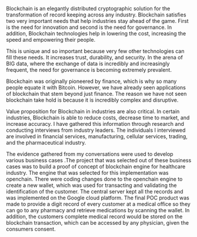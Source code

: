 Blockchain is an elegantly distributed cryptographic solution for the transformation of record keeping across any industry. Blockchain satisfies two very important needs that help industries stay ahead of the game. First is the need for innovation and second is the need for governance. In addition, Blockchain technologies help in lowering the cost, increasing the speed and empowering their people. 

This is unique and so important because very few other technologies can fill these needs. It increases trust, durability, and security. In the arena of BIG data, where the exchange of data is incredibly and increasingly frequent, the need for governance is becoming extremely prevalent.

 
Blockchain was originally pioneered by finance, which is why so many people equate it with Bitcoin. However, we have already seen applications of blockchain that stem beyond just finance. The reason we have not seen blockchain take hold is because it is incredibly complex and disruptive.

 
Value proposition for Blockchain in industries are also critical. In certain industries, Blockchain is able to reduce costs, decrease time to market, and increase accuracy. I have gathered this information through research and conducting interviews from industry leaders. The individuals I interviewed are involved in financial services, manufacturing, cellular services, trading, and the pharmaceutical industry.

 The evidence gathered from my conversations were used to develop various business cases .The project that was selected out of these business cases was to build a proof of concept of blockchain engine for healthcare industry. The engine that was selected for this implementation was openchain. There were coding changes done to the openchain engine to create a new wallet, which was used for transacting and validating the identification of the customer. The central server kept all the records and was implemented on the Google cloud platform. The final POC product was made to provide a digit record of every customer at a medical office so they can go to any pharmacy and retrieve medications by scanning the wallet. In addition, the customers complete medical record would be stored on the blockchain transaction, which can be accessed by any physician, given the consumers consent.

